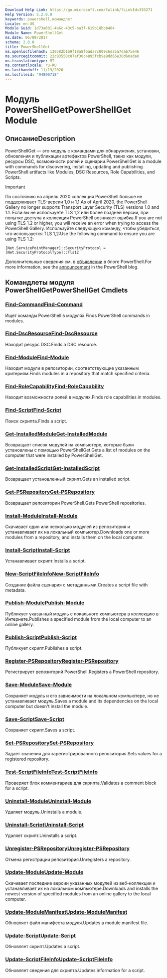 ```yaml
---
Download Help Link: https://go.microsoft.com/fwlink/?LinkId=393271
Help Version: 5.2.0.0
keywords: powershell,командлет
Locale: en-US
Module Guid: 1d73a601-4a6c-43c5-ba3f-619b18bbb404
Module Name: PowerShellGet
ms.date: 06/09/2017
schema: 2.0.0
title: PowerShellGet
ms.openlocfilehash: 130582b1b9f18a8f6ada7c009c6d25a7dab75e46
ms.sourcegitcommit: 22c93550c87af30c4895fcb9e9dd65e30d60ada0
ms.translationtype: MT
ms.contentlocale: ru-RU
ms.lasthandoff: 11/19/2020
ms.locfileid: "94890718"
---
```

# <span data-ttu-id="6f87d-103">Модуль PowerShellGet</span><span class="sxs-lookup"><span data-stu-id="6f87d-103">PowerShellGet Module</span></span>

## <span data-ttu-id="6f87d-104">Описание</span><span class="sxs-lookup"><span data-stu-id="6f87d-104">Description</span></span>

<span data-ttu-id="6f87d-105">PowerShellGet — это модуль с командами для обнаружения, установки, обновления и публикации артефактов PowerShell, таких как модули, ресурсы DSC, возможности ролей и сценарии.</span><span class="sxs-lookup"><span data-stu-id="6f87d-105">PowerShellGet is a module with commands for discovering, installing, updating and publishing PowerShell artifacts like Modules, DSC Resources, Role Capabilities, and Scripts.</span></span>

> [!IMPORTANT]
> <span data-ttu-id="6f87d-106">По состоянию на апрель 2020 коллекция PowerShell больше не поддерживает TLS-версии 1,0 и 1,1.</span><span class="sxs-lookup"><span data-stu-id="6f87d-106">As of April 2020, the PowerShell Gallery no longer supports Transport Layer Security (TLS) versions 1.0 and 1.1.</span></span> <span data-ttu-id="6f87d-107">Если вы не используете TLS 1,2 или более поздней версии, при попытке доступа к коллекция PowerShell возникает ошибка.</span><span class="sxs-lookup"><span data-stu-id="6f87d-107">If you are not using TLS 1.2 or higher, you will receive an error when trying to access the PowerShell Gallery.</span></span> <span data-ttu-id="6f87d-108">Используйте следующую команду, чтобы убедиться, что используется TLS 1,2:</span><span class="sxs-lookup"><span data-stu-id="6f87d-108">Use the following command to ensure you are using TLS 1.2:</span></span>
>
> `[Net.ServicePointManager]::SecurityProtocol = [Net.SecurityProtocolType]::Tls12`
>
> <span data-ttu-id="6f87d-109">Дополнительные сведения см. в [объявлении](https://devblogs.microsoft.com/powershell/powershell-gallery-tls-support/) в блоге PowerShell.</span><span class="sxs-lookup"><span data-stu-id="6f87d-109">For more information, see the [announcement](https://devblogs.microsoft.com/powershell/powershell-gallery-tls-support/) in the PowerShell blog.</span></span>

## <span data-ttu-id="6f87d-110">Командлеты модуля PowerShellGet</span><span class="sxs-lookup"><span data-stu-id="6f87d-110">PowerShellGet Cmdlets</span></span>

### [<span data-ttu-id="6f87d-111">Find-Command</span><span class="sxs-lookup"><span data-stu-id="6f87d-111">Find-Command</span></span>](Find-Command.md)
<span data-ttu-id="6f87d-112">Ищет команды PowerShell в модулях.</span><span class="sxs-lookup"><span data-stu-id="6f87d-112">Finds PowerShell commands in modules.</span></span>

### [<span data-ttu-id="6f87d-113">Find-DscResource</span><span class="sxs-lookup"><span data-stu-id="6f87d-113">Find-DscResource</span></span>](Find-DscResource.md)
<span data-ttu-id="6f87d-114">Находит ресурс DSC.</span><span class="sxs-lookup"><span data-stu-id="6f87d-114">Finds a DSC resource.</span></span>

### [<span data-ttu-id="6f87d-115">Find-Module</span><span class="sxs-lookup"><span data-stu-id="6f87d-115">Find-Module</span></span>](Find-Module.md)
<span data-ttu-id="6f87d-116">Находит модули в репозитории, соответствующие указанным критериям.</span><span class="sxs-lookup"><span data-stu-id="6f87d-116">Finds modules in a repository that match specified criteria.</span></span>

### [<span data-ttu-id="6f87d-117">Find-RoleCapability</span><span class="sxs-lookup"><span data-stu-id="6f87d-117">Find-RoleCapability</span></span>](Find-RoleCapability.md)
<span data-ttu-id="6f87d-118">Находит возможности ролей в модулях.</span><span class="sxs-lookup"><span data-stu-id="6f87d-118">Finds role capabilities in modules.</span></span>

### [<span data-ttu-id="6f87d-119">Find-Script</span><span class="sxs-lookup"><span data-stu-id="6f87d-119">Find-Script</span></span>](Find-Script.md)
<span data-ttu-id="6f87d-120">Поиск скрипта.</span><span class="sxs-lookup"><span data-stu-id="6f87d-120">Finds a script.</span></span>

### [<span data-ttu-id="6f87d-121">Get-InstalledModule</span><span class="sxs-lookup"><span data-stu-id="6f87d-121">Get-InstalledModule</span></span>](Get-InstalledModule.md)
<span data-ttu-id="6f87d-122">Возвращает список модулей на компьютере, которые были установлены с помощью PowerShellGet.</span><span class="sxs-lookup"><span data-stu-id="6f87d-122">Gets a list of modules on the computer that were installed by PowerShellGet.</span></span>

### [<span data-ttu-id="6f87d-123">Get-InstalledScript</span><span class="sxs-lookup"><span data-stu-id="6f87d-123">Get-InstalledScript</span></span>](Get-InstalledScript.md)
<span data-ttu-id="6f87d-124">Возвращает установленный скрипт.</span><span class="sxs-lookup"><span data-stu-id="6f87d-124">Gets an installed script.</span></span>

### [<span data-ttu-id="6f87d-125">Get-PSRepository</span><span class="sxs-lookup"><span data-stu-id="6f87d-125">Get-PSRepository</span></span>](Get-PSRepository.md)
<span data-ttu-id="6f87d-126">Возвращает репозитории PowerShell.</span><span class="sxs-lookup"><span data-stu-id="6f87d-126">Gets PowerShell repositories.</span></span>

### [<span data-ttu-id="6f87d-127">Install-Module</span><span class="sxs-lookup"><span data-stu-id="6f87d-127">Install-Module</span></span>](Install-Module.md)
<span data-ttu-id="6f87d-128">Скачивает один или несколько модулей из репозитория и устанавливает их на локальный компьютер.</span><span class="sxs-lookup"><span data-stu-id="6f87d-128">Downloads one or more modules from a repository, and installs them on the local computer.</span></span>

### [<span data-ttu-id="6f87d-129">Install-Script</span><span class="sxs-lookup"><span data-stu-id="6f87d-129">Install-Script</span></span>](Install-Script.md)
<span data-ttu-id="6f87d-130">Устанавливает скрипт.</span><span class="sxs-lookup"><span data-stu-id="6f87d-130">Installs a script.</span></span>

### [<span data-ttu-id="6f87d-131">New-ScriptFileInfo</span><span class="sxs-lookup"><span data-stu-id="6f87d-131">New-ScriptFileInfo</span></span>](New-ScriptFileInfo.md)
<span data-ttu-id="6f87d-132">Создание файла сценария с метаданными.</span><span class="sxs-lookup"><span data-stu-id="6f87d-132">Creates a script file with metadata.</span></span>

### [<span data-ttu-id="6f87d-133">Publish-Module</span><span class="sxs-lookup"><span data-stu-id="6f87d-133">Publish-Module</span></span>](Publish-Module.md)
<span data-ttu-id="6f87d-134">Публикует указанный модуль с локального компьютера в коллекцию в Интернете.</span><span class="sxs-lookup"><span data-stu-id="6f87d-134">Publishes a specified module from the local computer to an online gallery.</span></span>

### [<span data-ttu-id="6f87d-135">Publish-Script</span><span class="sxs-lookup"><span data-stu-id="6f87d-135">Publish-Script</span></span>](Publish-Script.md)
<span data-ttu-id="6f87d-136">Публикует скрипт.</span><span class="sxs-lookup"><span data-stu-id="6f87d-136">Publishes a script.</span></span>

### [<span data-ttu-id="6f87d-137">Register-PSRepository</span><span class="sxs-lookup"><span data-stu-id="6f87d-137">Register-PSRepository</span></span>](Register-PSRepository.md)
<span data-ttu-id="6f87d-138">Регистрирует репозиторий PowerShell.</span><span class="sxs-lookup"><span data-stu-id="6f87d-138">Registers a PowerShell repository.</span></span>

### [<span data-ttu-id="6f87d-139">Save-Module</span><span class="sxs-lookup"><span data-stu-id="6f87d-139">Save-Module</span></span>](Save-Module.md)
<span data-ttu-id="6f87d-140">Сохраняет модуль и его зависимости на локальном компьютере, но не устанавливает модуль.</span><span class="sxs-lookup"><span data-stu-id="6f87d-140">Saves a module and its dependencies on the local computer but doesn't install the module.</span></span>

### [<span data-ttu-id="6f87d-141">Save-Script</span><span class="sxs-lookup"><span data-stu-id="6f87d-141">Save-Script</span></span>](Save-Script.md)
<span data-ttu-id="6f87d-142">Сохраняет скрипт.</span><span class="sxs-lookup"><span data-stu-id="6f87d-142">Saves a script.</span></span>

### [<span data-ttu-id="6f87d-143">Set-PSRepository</span><span class="sxs-lookup"><span data-stu-id="6f87d-143">Set-PSRepository</span></span>](Set-PSRepository.md)
<span data-ttu-id="6f87d-144">Задает значения для зарегистрированного репозитория.</span><span class="sxs-lookup"><span data-stu-id="6f87d-144">Sets values for a registered repository.</span></span>

### [<span data-ttu-id="6f87d-145">Test-ScriptFileInfo</span><span class="sxs-lookup"><span data-stu-id="6f87d-145">Test-ScriptFileInfo</span></span>](Test-ScriptFileInfo.md)
<span data-ttu-id="6f87d-146">Проверяет блок комментариев для скрипта.</span><span class="sxs-lookup"><span data-stu-id="6f87d-146">Validates a comment block for a script.</span></span>

### [<span data-ttu-id="6f87d-147">Uninstall-Module</span><span class="sxs-lookup"><span data-stu-id="6f87d-147">Uninstall-Module</span></span>](Uninstall-Module.md)
<span data-ttu-id="6f87d-148">Удаляет модуль.</span><span class="sxs-lookup"><span data-stu-id="6f87d-148">Uninstalls a module.</span></span>

### [<span data-ttu-id="6f87d-149">Uninstall-Script</span><span class="sxs-lookup"><span data-stu-id="6f87d-149">Uninstall-Script</span></span>](Uninstall-Script.md)
<span data-ttu-id="6f87d-150">Удаляет скрипт.</span><span class="sxs-lookup"><span data-stu-id="6f87d-150">Uninstalls a script.</span></span>

### [<span data-ttu-id="6f87d-151">Unregister-PSRepository</span><span class="sxs-lookup"><span data-stu-id="6f87d-151">Unregister-PSRepository</span></span>](Unregister-PSRepository.md)
<span data-ttu-id="6f87d-152">Отмена регистрации репозитория.</span><span class="sxs-lookup"><span data-stu-id="6f87d-152">Unregisters a repository.</span></span>

### [<span data-ttu-id="6f87d-153">Update-Module</span><span class="sxs-lookup"><span data-stu-id="6f87d-153">Update-Module</span></span>](Update-Module.md)
<span data-ttu-id="6f87d-154">Скачивает последние версии указанных модулей из веб-коллекции и устанавливает их на локальном компьютере.</span><span class="sxs-lookup"><span data-stu-id="6f87d-154">Downloads and installs the newest version of specified modules from an online gallery to the local computer.</span></span>

### [<span data-ttu-id="6f87d-155">Update-ModuleManifest</span><span class="sxs-lookup"><span data-stu-id="6f87d-155">Update-ModuleManifest</span></span>](Update-ModuleManifest.md)
<span data-ttu-id="6f87d-156">Обновляет файл манифеста модуля.</span><span class="sxs-lookup"><span data-stu-id="6f87d-156">Updates a module manifest file.</span></span>

### [<span data-ttu-id="6f87d-157">Update-Script</span><span class="sxs-lookup"><span data-stu-id="6f87d-157">Update-Script</span></span>](Update-Script.md)
<span data-ttu-id="6f87d-158">Обновляет скрипт.</span><span class="sxs-lookup"><span data-stu-id="6f87d-158">Updates a script.</span></span>

### [<span data-ttu-id="6f87d-159">Update-ScriptFileInfo</span><span class="sxs-lookup"><span data-stu-id="6f87d-159">Update-ScriptFileInfo</span></span>](Update-ScriptFileInfo.md)
<span data-ttu-id="6f87d-160">Обновляет сведения для скрипта.</span><span class="sxs-lookup"><span data-stu-id="6f87d-160">Updates information for a script.</span></span>
